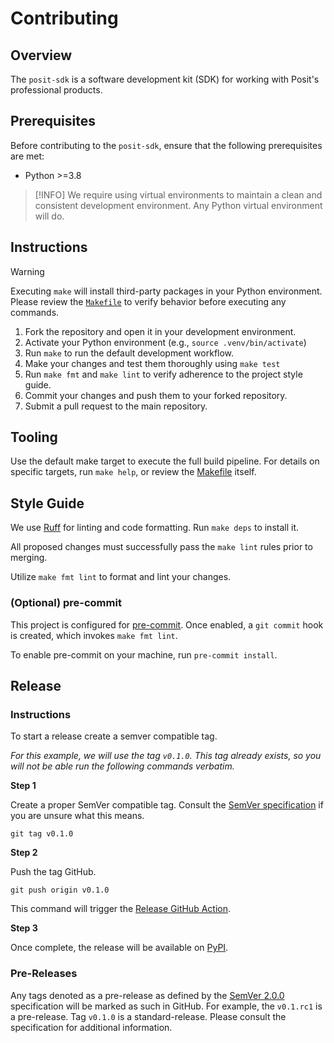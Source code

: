 # Contributing

## Overview

The `posit-sdk` is a software development kit (SDK) for working with Posit's professional products.

## Prerequisites

Before contributing to the `posit-sdk`, ensure that the following prerequisites are met:

- Python >=3.8

> [!INFO]
> We require using virtual environments to maintain a clean and consistent development environment.
> Any Python virtual environment will do.

## Instructions

> [!WARNING]
> Executing `make` will install third-party packages in your Python environment. Please review the [`Makefile`](./Makefile) to verify behavior before executing any commands.

1. Fork the repository and open it in your development environment.
2. Activate your Python environment (e.g., `source .venv/bin/activate`)
3. Run `make` to run the default development workflow.
4. Make your changes and test them thoroughly using `make test`
5. Run `make fmt` and `make lint` to verify adherence to the project style guide.
6. Commit your changes and push them to your forked repository.
7. Submit a pull request to the main repository.

## Tooling

Use the default make target to execute the full build pipeline. For details on specific targets, run `make help`, or review the [Makefile](./Makefile) itself.

## Style Guide

We use [Ruff](https://docs.astral.sh/ruff/) for linting and code formatting. Run `make deps` to install it.

All proposed changes must successfully pass the `make lint` rules prior to merging.

Utilize `make fmt lint` to format and lint your changes.

### (Optional) pre-commit

This project is configured for [pre-commit](https://pre-commit.com). Once enabled, a `git commit` hook is created, which invokes `make fmt lint`.

To enable pre-commit on your machine, run `pre-commit install`.

## Release

### Instructions

To start a release create a semver compatible tag.

_For this example, we will use the tag `v0.1.0`. This tag already exists, so you will not be able run the following commands verbatim._

**Step 1**

Create a proper SemVer compatible tag. Consult the [SemVer specification](https://semver.org/spec/v2.0.0.html) if you are unsure what this means.

`git tag v0.1.0`

**Step 2**

Push the tag GitHub.

`git push origin v0.1.0`

This command will trigger the [Release GitHub Action](https://github.com/posit-dev/posit-sdk-py/actions/workflows/release.yaml).

**Step 3**

Once complete, the release will be available on [PyPI](https://pypi.org/project/posit-sdk).

### Pre-Releases

Any tags denoted as a pre-release as defined by the [SemVer 2.0.0](https://semver.org/spec/v2.0.0.html) specification will be marked as such in GitHub. For example, the `v0.1.rc1` is a pre-release. Tag `v0.1.0` is a standard-release. Please consult the specification for additional information.
